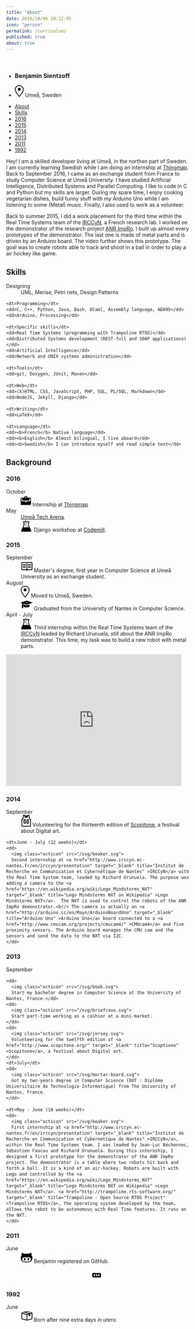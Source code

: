 ```yaml
---
title: "About"
date: 2016/10/06 20:12:05
icon: "person"
permalink: /curriculum/
published: true
about: true
---
```

<div id="cv-header">

  <img class="avatar" src="https://avatars0.githubusercontent.com/u/891025?s=320" alt="" title="" />

  <ul class="cv-header-list" >
    <li><h3 id="name" >Benjamin Sientzoff</h3></li>
    <li><img class="octicon" src="/svg/location.svg" /> Umeå, Sweden</li>
  </ul>

  <ul id="menu"  class="cv-header-list" >
    <li class="cv-list-item" ><a href="#aboutme">About</a></li>
    <li class="cv-list-item" ><a href="#skills">Skills</a></li>
    <li class="cv-list-item" ><a href="#cur-2016" title="" >2016</a></li>
    <li class="cv-list-item" ><a href="#cur-2015" title="Sweden!" >2015</a></li>
    <li class="cv-list-item" ><a href="#cur-2014" title="" >2014</a></li>
    <li class="cv-list-item" ><a href="#cur-2013" title="" >2013</a></li>
    <li class="cv-list-item" ><a href="#cur-2011" title="" >2011</a></li>
    <li class="cv-list-item" ><a href="#cur-1992" title="" >1992</a></li>
  </ul>

</div>

<section>

  <p id="aboutme">
  <!--
    <span class="medium-octicon octicon-quote" ></span>
  -->
    Hey! I am a skilled developer living at Umeå, in the northen part of Sweden. I am currently learning Swedish while I am doing an internship at <a href="http://www.thingmap.com/" target="_blank" title="Thingmap - A simple way to ask around" >Thingmap</a>. Back to September 2016, I came as an exchange student from France to study Computer Science at Umeå University. I have studied Artificial Intelligence, Distributed Systems and Parallel Computing. I like to code in C and Python but my skills are larger. During my spare time, I enjoy cooking vegetarian dishes, build funny stuff with my Arduino Uno while I am listening to some (Metal) music. Finally, I also used to work as a volunteer.
  </p>

  <p>
    Back to summer 2015, I did a work placement for the third time within the Real Time Systems team of the <a href="http://www.irccyn.ec-nantes.fr/en/irccyn/presentation" target="_blank" title="Institut de Recherche en Communication et Cybernétique de Nantes" >IRCCyN</a>, a French research lab. I worked on the demonstrator of the research project <a href="http://anr-impro.irccyn.ec-nantes.fr/#description" target="_blank" title="About ANR ImpRo" >ANR ImpRo</a>. I built up almost every prototypes of the demonstrator. The last one is made of metal parts and is driven by an Arduino board. The video further shows this prototype. The goal was to create robots able to track and shoot in a ball in order to play a air hockey like game.
  </p>

  <h2 id="skills">Skills</h2>
  <dl>
    <dt>Designing</dt>
    <dd>UML, Merise, Petri nets, Design Patterns</dd>

    <dt>Programming</dt>
    <dd>C, C++, Python, Java, Bash, OCaml, Assembly language, ADA95</dd>
    <dd>Arduino, Processing</dd>

    <dt>Specific skills</dt>
    <dd>Real Time Systems (programming with Trampoline RTOS)</dd>
    <dd>Distributed Systems development (REST-full and SOAP applications)</dd>
    <dd>Artificial Intelligence</dd>
    <dd>Network and UNIX systems administration</dd>

    <dt>Tools</dt>
    <dd>git, Doxygen, JUnit, Maven</dd>

    <dt>Web</dt>
    <dd>(X)HTML, CSS, JavaScript, PHP, SQL, PL/SQL, Markdown</dd>
    <dd>NodeJS, Jekyll, Django</dd>

    <dt>Writing</dt>
    <dd>LaTeX</dd>

    <dt>Language</dt>
    <dd><b>French</b> Native language</dd>
    <dd><b>English</b> Almost bilingual, I live aboard</dd>
    <dd><b>Swedish</b> I can introduce myself and read simple text</dd>
  </dl>

  <h2>Background</h2>
  <h3 id="cur-2016" >2016</h3>
  <dl>
    <dt>October</dt>
    <dd>
    <img class="octicon" src="/svg/briefcase.svg" />
    Internship at <a href="http://www.thingmap.com/" title="Thingamp - A simple way to ask around">Thingmap</a>
    </dd>
    <dt>May</dt>
    <dd>
    <span class="octicon octicon-comment-discussion"></span>
    <a href="http://www.uminovainnovation.se/evenemang/umea-tech-arena-2016" >Umeå Tech Arena</a>.
    </dd>
    <dd>
    <img class="octicon" src="/svg/beaker.svg" />
    Django workshop at <a href="http://www.codemill.se/" >Codemill</a>.
    </dd>
  </dl>
  <h3 id="cur-2015" >2015</h3>
  <dl>
    <dt>September</dt>
    <dd>
      <img class="octicon" src="/svg/book.svg" />
      Master's degree, first year in Computer Science at Umeå University as an exchange student.
    </dd>
    <dt>August</dt>
    <dd>
      <img class="octicon" src="/svg/location.svg" />
      Moved to Umeå, Sweden.
    </dd>
    <dd>
      <img class="octicon" src="/svg/mortar-board.svg" />
      Graduated from the University of Nantes in Computer Science.
    </dd>
    <dt>April - July</dt>
    <dd>
      <img class="octicon" src="/svg/beaker.svg" />
      Third internship within the Real Time Systems team of the <a href="http://www.irccyn.ec-nantes.fr/en/irccyn/presentation" target="_blank" title="Institut de Recherche en Communication et Cybernétique de Nantes" >IRCCyN</a> leaded by Richard Urunuela, still about the ANR ImpRo demonstrator. This time, my task was to build a new robot with metal parts.
    </dd>
  </dl>

  <iframe width="480" height="360" src="https://www.youtube.com/embed/91nHZ1eDwN4?rel=0" frameborder="0" allowfullscreen></iframe>

  <h3 id="cur-2014" >2014</h3>
  <dl>
    <dt>September</dt>
    <dd>
      <img class="octicon" src="/svg/jersey.svg" />
      Volunteering for the thirteenth edition of <a href="http://www.scopitone.org/" target="_blank" title="Scoptione" >Scopitone</a>, a festival about Digital art.
    </dd>

    <dt>June - July (12 weeks)</dt>
    <dd>
      <img class="octicon" src="/svg/beaker.svg">
      Second internship at <a href="http://www.irccyn.ec-nantes.fr/en/irccyn/presentation" target="_blank" title="Institut de Recherche en Communication et Cybernétique de Nantes" >IRCCyN</a> with the Real Time System team, leaded by Richard Urunuela. The purpose was adding a camera to the <a href="https://en.wikipedia.org/wiki/Lego_Mindstorms_NXT" target="_blank" title="Lego Mindstorms NXT on Wikipedia" >Lego Mindstorms NXT</a>.  The NXT is used to control the robots of the ANR ImpRo demonstrator.<br/> The camera is actually an <a href="http://arduino.cc/en/Mayn/ArduinoBoardUno" target="_blank" title="Arduino Uno" >Arduino Uno</a> board connected to a <a href="http://www.cmucam.org/projects/cmucam4/" >CMUcam4</a> and five proximity sensors. The Arduino board manages the CMU cam and the sensors and send the data to the NXT via I2C.
    </dd>
  </dl>

  <h3 id="cur-2013" >2013</h3>
  <dl>
    <dt>September</dt>

    <dd>
      <img class="octicon" src="/svg/book.svg">
      Start my bachelor degree in Computer Science at the University of Nantes, France.</dd>
    <dd>
      <img class="octicon" src="/svg/briefcase.svg">
      Start part-time working as a cashier at a mini-market.
    </dd>
    <dd>
      <img class="octicon" src="/svg/jersey.svg">
      Volunteering for the twelfth edition of <a href="http://www.scopitone.org/" target="_blank" title="Scoptione" >Scopitone</a>, a festival about Digital art.
    </dd>
    <dt>July</dt>
    <dd>
      <img class="octicon" src="/svg/mortar-board.svg">
      Got my two-years degree in Computer Science (DUT : Diplôme Universitaire de Technologie Informatique) from The University of Nantes, France.
    </dd>

    <dt>May - June (10 weeks)</dt>
    <dd>
      <img class="octicon" src="/svg/beaker.svg">
      First internship at <a href="http://www.irccyn.ec-nantes.fr/en/irccyn/presentation" target="_blank" title="Institut de Recherche en Communication et Cybernétique de Nantes" >IRCCyN</a>, within the Real Time Systems team. I was leaded by Jean-Luc Béchennec, Sébastien Faucou and Richard Urunuela. During this internship, I designed a first prototype for the demonstrator of the ANR ImpRo project. The demonstrator is a table where two robots hit back and forth a ball. It is a kind of an air-hockey. Robots are built with Lego and controlled by the <a href="https://en.wikipedia.org/wiki/Lego_Mindstorms_NXT" target="_blank" title="Lego Mindstorms NXT on Wikipedia" >Lego Mindstorms NXT</a>. <a href="http://trampoline.rts-software.org/" target="_blank" title="Trampoline - Open Source RTOS Project" >Trampoline RTOS</a>, the operating system developed by the team, allows the robot to be autonomous with Real Time features. It runs on the NXT.
    </dd>
  </dl>

  <h3 id="cur-2011" >2011</h3>
  <dl>
    <dt>June</dt>
    <dd>
      <img class="octicon" src="/svg/octoface.svg">
      Benjamin registered on GitHub.
    </dd>
  </dl>

  <div style="margin: auto; width: 32px; display:block;"><img class="octicon" with="32px" src="/svg/ellipses.svg"></div>


  <h3 id="cur-1992" >1992</h3>
  <dl>
    <dt>June</dt>
    <dd>
      <img class="octicon" src="/svg/package.svg" />
      Born after nine extra days <i>in utero</i>.
    </dd>
  </dl>
</section>
